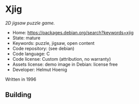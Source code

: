 # Xjig

_2D jigsaw puzzle game._

- Home: https://packages.debian.org/search?keywords=xjig
- State: mature
- Keywords: puzzle, jigsaw, open content
- Code repository: (see debian)
- Code language: C
- Code license: Custom (attribution, no warranty)
- Assets license: demo image in Debian: license free
- Developer: Helmut Hoenig

Written in 1996

## Building
